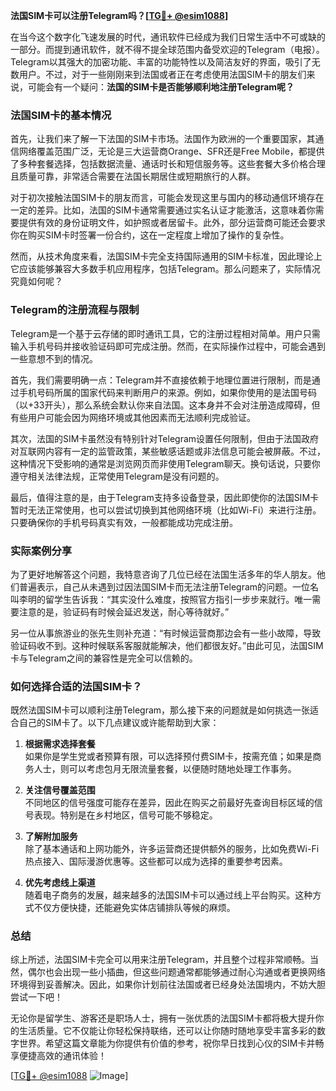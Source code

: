 **法国SIM卡可以注册Telegram吗？[[TG💪+ @esim1088](https://t.me/s/esim1088)]**

在当今这个数字化飞速发展的时代，通讯软件已经成为我们日常生活中不可或缺的一部分。而提到通讯软件，就不得不提全球范围内备受欢迎的Telegram（电报）。Telegram以其强大的加密功能、丰富的功能特性以及简洁友好的界面，吸引了无数用户。不过，对于一些刚刚来到法国或者正在考虑使用法国SIM卡的朋友们来说，可能会有一个疑问：**法国的SIM卡是否能够顺利地注册Telegram呢？**

### 法国SIM卡的基本情况

首先，让我们来了解一下法国的SIM卡市场。法国作为欧洲的一个重要国家，其通信网络覆盖范围广泛，无论是三大运营商Orange、SFR还是Free Mobile，都提供了多种套餐选择，包括数据流量、通话时长和短信服务等。这些套餐大多价格合理且质量可靠，非常适合需要在法国长期居住或短期旅行的人群。

对于初次接触法国SIM卡的朋友而言，可能会发现这里与国内的移动通信环境存在一定的差异。比如，法国的SIM卡通常需要通过实名认证才能激活，这意味着你需要提供有效的身份证明文件，如护照或者居留卡。此外，部分运营商可能还会要求你在购买SIM卡时签署一份合约，这在一定程度上增加了操作的复杂性。

然而，从技术角度来看，法国SIM卡完全支持国际通用的SIM卡标准，因此理论上它应该能够兼容大多数手机应用程序，包括Telegram。那么问题来了，实际情况究竟如何呢？

### Telegram的注册流程与限制

Telegram是一个基于云存储的即时通讯工具，它的注册过程相对简单。用户只需输入手机号码并接收验证码即可完成注册。然而，在实际操作过程中，可能会遇到一些意想不到的情况。

首先，我们需要明确一点：Telegram并不直接依赖于地理位置进行限制，而是通过手机号码所属的国家代码来判断用户的来源。例如，如果你使用的是法国号码（以+33开头），那么系统会默认你来自法国。这本身并不会对注册造成障碍，但有些用户可能会因为网络环境或其他因素而无法顺利完成验证。

其次，法国的SIM卡虽然没有特别针对Telegram设置任何限制，但由于法国政府对互联网内容有一定的监管政策，某些敏感话题或非法信息可能会被屏蔽。不过，这种情况下受影响的通常是浏览网页而非使用Telegram聊天。换句话说，只要你遵守相关法律法规，正常使用Telegram是没有问题的。

最后，值得注意的是，由于Telegram支持多设备登录，因此即使你的法国SIM卡暂时无法正常使用，也可以尝试切换到其他网络环境（比如Wi-Fi）来进行注册。只要确保你的手机号码真实有效，一般都能成功完成注册。

### 实际案例分享

为了更好地解答这个问题，我特意咨询了几位已经在法国生活多年的华人朋友。他们普遍表示，自己从未遇到过因法国SIM卡而无法注册Telegram的问题。一位名叫李明的留学生告诉我：“其实没什么难度，按照官方指引一步步来就行。唯一需要注意的是，验证码有时候会延迟发送，耐心等待就好。”

另一位从事旅游业的张先生则补充道：“有时候运营商那边会有一些小故障，导致验证码收不到。这种时候联系客服就能解决，他们都很友好。”由此可见，法国SIM卡与Telegram之间的兼容性是完全可以信赖的。

### 如何选择合适的法国SIM卡？

既然法国SIM卡可以顺利注册Telegram，那么接下来的问题就是如何挑选一张适合自己的SIM卡了。以下几点建议或许能帮助到大家：

1. **根据需求选择套餐**  
   如果你是学生党或者预算有限，可以选择预付费SIM卡，按需充值；如果是商务人士，则可以考虑包月无限流量套餐，以便随时随地处理工作事务。

2. **关注信号覆盖范围**  
   不同地区的信号强度可能存在差异，因此在购买之前最好先查询目标区域的信号表现。特别是在乡村地区，信号可能不够稳定。

3. **了解附加服务**  
   除了基本通话和上网功能外，许多运营商还提供额外的服务，比如免费Wi-Fi热点接入、国际漫游优惠等。这些都可以成为选择的重要参考因素。

4. **优先考虑线上渠道**  
   随着电子商务的发展，越来越多的法国SIM卡可以通过线上平台购买。这种方式不仅方便快捷，还能避免实体店铺排队等候的麻烦。

### 总结

综上所述，法国SIM卡完全可以用来注册Telegram，并且整个过程非常顺畅。当然，偶尔也会出现一些小插曲，但这些问题通常都能够通过耐心沟通或者更换网络环境得到妥善解决。因此，如果你计划前往法国或者已经身处法国境内，不妨大胆尝试一下吧！

无论你是留学生、游客还是职场人士，拥有一张优质的法国SIM卡都将极大提升你的生活质量。它不仅能让你轻松保持联络，还可以让你随时随地享受丰富多彩的数字世界。希望这篇文章能为你提供有价值的参考，祝你早日找到心仪的SIM卡并畅享便捷高效的通讯体验！

[[TG💪+ @esim1088](https://t.me/s/esim1088) ![Image](https://i.postimg.cc/4NQfJmqS/Snipaste-2025-05-13-00-14-12.png)]